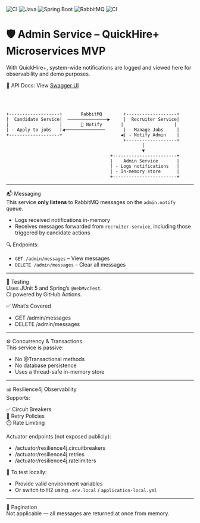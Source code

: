 ![CI](https://github.com/tundeadetunji/quick-hire_admin-service/actions/workflows/ci.yml/badge.svg)
![Java](https://img.shields.io/badge/Java-17-blue?logo=java)
![Spring Boot](https://img.shields.io/badge/Spring%20Boot-3.x-brightgreen?logo=spring-boot)
![RabbitMQ](https://img.shields.io/badge/Messaging-RabbitMQ-orange?logo=rabbitmq)
![CI](https://github.com/tundeadetunji/quick-hire_admin-service/actions/workflows/ci.yml/badge.svg)

# 🛡️ Admin Service – QuickHire+ Microservices MVP  
With QuickHire+, system-wide notifications are logged and viewed here for observability and demo purposes.

📄 API Docs: View <a href="https://quick-hire-admin-service.onrender.com/swagger-ui/index.html">Swagger UI</a>

<br/>
<br/>

```  
+-------------------+       RabbitMQ        +-------------------+
|  Candidate Service|  ───────────────▶     |  Recruiter Service|
|                   |       🔔 Notify       |                   |
| - Apply to jobs   |◀───────────────       | - Manage Jobs     |
+-------------------+                      ◀| - Notify Admin    |
                                            +-------------------+
                                                   │
                                                   ▼
                                       +------------------------+
                                       |    Admin Service       |
                                       | - Logs notifications   |
                                       | - In-memory store      |
                                       +------------------------+
```

---

📬 Messaging  
This service **only listens** to RabbitMQ messages on the `admin.notify` queue.

- Logs received notifications in-memory  
- Receives messages forwarded from `recruiter-service`, including those triggered by candidate actions

🔍 Endpoints:
- `GET /admin/messages` – View messages  
- `DELETE /admin/messages` – Clear all messages

---

🧪 Testing  
Uses JUnit 5 and Spring’s `@WebMvcTest`.  
CI powered by GitHub Actions.

✅ What’s Covered
- GET /admin/messages  
- DELETE /admin/messages

---

⚙️ Concurrency & Transactions  
This service is passive:
- No @Transactional methods  
- No database persistence  
- Uses a thread-safe in-memory store

---

📊 Resilience4j Observability  
Supports:

✅ Circuit Breakers  
🔁 Retry Policies  
⏱️ Rate Limiting  

Actuator endpoints (not exposed publicly):
- /actuator/resilience4j.circuitbreakers  
- /actuator/resilience4j.retries  
- /actuator/resilience4j.ratelimiters

🧪 To test locally:
- Provide valid environment variables  
- Or switch to H2 using `.env.local` / `application-local.yml`

---

📘 Pagination  
Not applicable — all messages are returned at once from memory.
